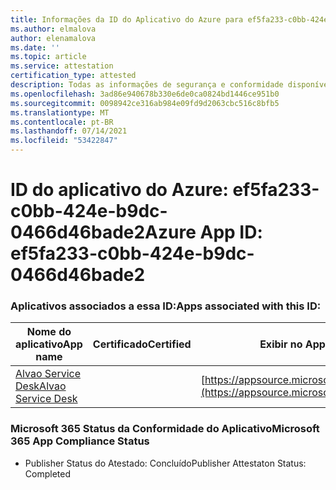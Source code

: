 ```yaml
---
title: Informações da ID do Aplicativo do Azure para ef5fa233-c0bb-424e-b9dc-0466d46bade2
ms.author: elmalova
author: elenamalova
ms.date: ''
ms.topic: article
ms.service: attestation
certification_type: attested
description: Todas as informações de segurança e conformidade disponíveis para ef5fa233-c0bb-424e-b9dc-0466d46bade2.
ms.openlocfilehash: 3ad86e940678b330e6de0ca0824bd1446ce951b0
ms.sourcegitcommit: 0098942ce316ab984e09fd9d2063cbc516c8bfb5
ms.translationtype: MT
ms.contentlocale: pt-BR
ms.lasthandoff: 07/14/2021
ms.locfileid: "53422847"
---
```

# <a name="azure-app-id-ef5fa233-c0bb-424e-b9dc-0466d46bade2"></a><span data-ttu-id="c06b7-103">ID do aplicativo do Azure: ef5fa233-c0bb-424e-b9dc-0466d46bade2</span><span class="sxs-lookup"><span data-stu-id="c06b7-103">Azure App ID: ef5fa233-c0bb-424e-b9dc-0466d46bade2</span></span>


### <a name="apps-associated-with-this-id"></a><span data-ttu-id="c06b7-104">Aplicativos associados a essa ID:</span><span class="sxs-lookup"><span data-stu-id="c06b7-104">Apps associated with this ID:</span></span>
| <span data-ttu-id="c06b7-105">**Nome do aplicativo**</span><span class="sxs-lookup"><span data-stu-id="c06b7-105">**App name**</span></span> | <span data-ttu-id="c06b7-106">**Certificado**</span><span class="sxs-lookup"><span data-stu-id="c06b7-106">**Certified**</span></span> | <span data-ttu-id="c06b7-107">**Exibir no AppSource**</span><span class="sxs-lookup"><span data-stu-id="c06b7-107">**View in AppSource**</span></span> |
|-|-|-|
| [<span data-ttu-id="c06b7-108">Alvao Service Desk</span><span class="sxs-lookup"><span data-stu-id="c06b7-108">Alvao Service Desk</span></span>](https://docs.microsoft.com/en-us/microsoft-365-app-certification/forward/WA200002488) |  | [https://appsource.microsoft.com/product/office/WA200002488](https://appsource.microsoft.com/product/office/WA200002488) |

### <a name="microsoft-365-app-compliance-status"></a><span data-ttu-id="c06b7-109">Microsoft 365 Status da Conformidade do Aplicativo</span><span class="sxs-lookup"><span data-stu-id="c06b7-109">Microsoft 365 App Compliance Status</span></span>
- <span data-ttu-id="c06b7-110">Publisher Status do Atestado: Concluído</span><span class="sxs-lookup"><span data-stu-id="c06b7-110">Publisher Attestaton Status: Completed</span></span>
